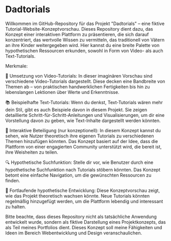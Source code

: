 # Dadtorials

Willkommen im GitHub-Repository für das Projekt "Dadtorials" – eine fiktive Tutorial-Website-Konzeptvorschau. Dieses Repository dient dazu, das Konzept einer interaktiven Plattform zu präsentieren, die sich darauf konzentriert, das wertvolle Wissen zu vermitteln, das traditionell von Vätern an ihre Kinder weitergegeben wird. Hier kannst du eine breite Palette von hypothetischen Ressourcen erkunden, sowohl in Form von Video- als auch Text-Tutorials.

Merkmale:

🎥 Umsetzung von Video-Tutorials: In dieser imaginären Vorschau sind verschiedene Video-Tutorials dargestellt. Diese decken eine Bandbreite von Themen ab – von praktischen handwerklichen Fertigkeiten bis hin zu lebenslangen Lektionen über Werte und Erkenntnisse.

📚 Beispielhafte Text-Tutorials: Wenn du denkst, Text-Tutorials wären mehr dein Stil, gibt es auch Beispiele davon in diesem Projekt. Sie zeigen detaillierte Schritt-für-Schritt-Anleitungen und Visualisierungen, um dir eine Vorstellung davon zu geben, wie Text-Inhalte dargestellt werden könnten.

🌱 Interaktive Beteiligung (nur konzeptionell): In diesem Konzept kannst du sehen, wie Nutzer theoretisch ihre eigenen Tutorials zu verschiedenen Themen hinzufügen könnten. Das Konzept basiert auf der Idee, dass die Plattform von einer engagierten Community unterstützt wird, die bereit ist, ihre Weisheiten zu teilen.

🔍 Hypothetische Suchfunktion: Stelle dir vor, wie Benutzer durch eine hypothetische Suchfunktion nach Tutorials stöbern könnten. Das Konzept betont eine einfache Navigation, um die gewünschten Ressourcen zu finden.

🚀 Fortlaufende hypothetische Entwicklung: Diese Konzeptvorschau zeigt, wie das Projekt theoretisch wachsen könnte. Neue Tutorials könnten regelmäßig hinzugefügt werden, um die Plattform lebendig und interessant zu halten.

Bitte beachte, dass dieses Repository nicht als tatsächliche Anwendung entwickelt wurde, sondern als fiktive Darstellung eines Projektkonzepts, das als Teil meines Portfolios dient. Dieses Konzept soll meine Fähigkeiten und Ideen im Bereich Webentwicklung und Design veranschaulichen.
